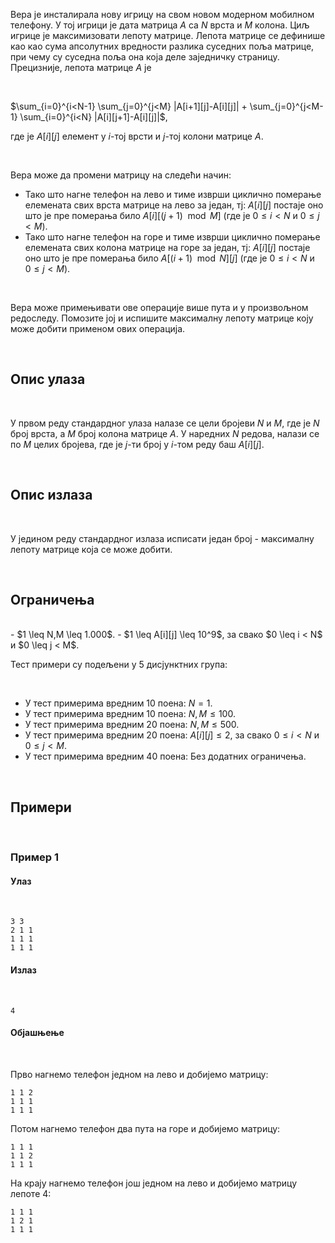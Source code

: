 ﻿Вера је инсталирала нову игрицу на свом новом модерном мобилном телефону. У тој игрици је дата матрица $A$ са $N$ врста и $M$ колона. Циљ игрице је максимизовати лепоту матрице. Лепота матрице се дефинише као као сума апсолутних вредности разлика суседних поља матрице, при чему су суседна поља она која деле заједничку страницу. Прецизније, лепота матрице $A$ је

<br>

$\sum_{i=0}^{i<N-1} \sum_{j=0}^{j<M} |A[i+1][j]-A[i][j]| + \sum_{j=0}^{j<M-1} \sum_{i=0}^{i<N} |A[i][j+1]-A[i][j]|$,

где је $A[i][j]$ елемент у $i$-тој  врсти и $j$-тој колони матрице $A$.

<br>

Вера може да промени матрицу на следећи начин:

* Тако што нагне телефон на лево и тиме изврши циклично померање елемената свих врста матрице на лево за један, тј: $A[i][j]$ постаје оно што је пре померања било $A[i][(j+1) \mod M]$ (где је $0 \leq i < N$ и $0 \leq j < M$).
* Тако што нагне телефон на горе и тиме изврши циклично померање елемената свих колона матрице на горе за један, тј: $A[i][j]$ постаје оно што је пре померања било $A[(i+1) \mod N][j]$ (где је $0 \leq i < N$ и $0 \leq j < M$).

<br>

Вера може примењивати ове операције више пута и у произвољном редоследу. Помозите јој и испишите максималну лепоту матрице коју може добити применом ових операција.

<br>

## Опис улаза

<br>

У првом реду стандардног улаза налазе се цели бројеви $N$ и $M$, где је $N$ број врста, а $M$ број колона матрице $A$. У наредних $N$ редова, налази се по $M$ целих бројева, где је $j$-ти број у $i$-том реду баш $A[i][j]$.

<br>

## Опис излаза

<br>

У једином реду стандардног излаза исписати један број - максималну лепоту матрице која се може добити.

<br>

## Ограничења

<br>
-   $1 \leq N,M \leq 1.000$.
-   $1 \leq A[i][j] \leq 10^9$, за свако $0 \leq i < N$ и $0 \leq j < M$.

<br>

Тест примери су подељени у 5 дисјунктних група:

<br>

*   У тест примерима вредним $10$ поена: $N = 1$.
*   У тест примерима вредним $10$ поена: $N, M \leq 100$.
*   У тест примерима вредним $20$ поена: $N, M \leq 500$.
*   У тест примерима вредним $20$ поена: $A[i][j] \leq 2$, за свако $0 \leq i < N$ и $0 \leq j < M.$
*   У тест примерима вредним $40$ поена: Без додатних ограничења.

<br>

## Примери

<br>

### Пример 1

#### Улаз

<br>

```
3 3
2 1 1
1 1 1
1 1 1
```

#### Излаз

<br>

```
4
```

#### Објашњење

<br>

Прво нагнемо телефон једном на лево и добијемо матрицу:
```
1 1 2
1 1 1
1 1 1
```
Потом нагнемо телефон два пута на горе и добијемо матрицу:
```
1 1 1
1 1 2
1 1 1
```
На крају нагнемо телефон још једном на лево и добијемо матрицу лепоте 4:
```
1 1 1
1 2 1
1 1 1
```
